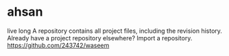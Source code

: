 # ahsan
live long A repository contains all project files, including the revision history. Already have a project repository elsewhere? Import a repository.
https://github.com/243742/waseem
